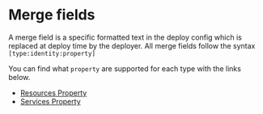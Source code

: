 # Merge fields

A merge field is a specific formatted text in the deploy config which is replaced at deploy time by the deployer.
All merge fields follow the syntax `[type:identity:property]`

You can find what `property` are supported for each type with the links below.

* [Resources Property](resources/README.md)
* [Services Property](services/README.md)
